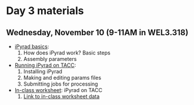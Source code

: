 # Day 3 materials

## Wednesday, November 10 (9-11AM in WEL3.318)

* [iPyrad basics](https://github.com/eachambers/UNAMtraining/blob/main/Day3/3.1_iPyrad_tutorial.pdf):
  1. How does iPyrad work? Basic steps
  2. Assembly parameters
* [Running iPyrad on TACC]():
  1. Installing iPyrad
  2. Making and editing params files
  3. Submitting jobs for processing
* [In-class worksheet](): iPyrad on TACC
  1. [Link to in-class worksheet data]()
